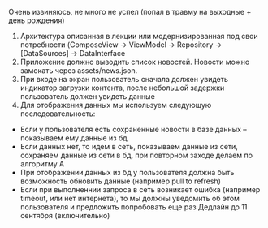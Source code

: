 Очень извиняюсь, не много не  успел (попал в травму на выходные + день рождения)

1. Архитектура описанная в лекции или модернизированная под свои потребности (ComposeView -> ViewModel -> Repository -> [DataSources] -> DataInterface
2. Приложение должно выводить список новостей. Новости можно замокать через assets/news.json.
3. При входе на экран пользователь сначала должен увидеть индикатор загрузки контента, после небольшой задержки пользователь должен увидеть данные
4. Для отображения данных мы используем следующую последовательность:
 - Если у пользователя есть сохраненные новости в базе данных – показываем ему данные из бд
 - Если данных нет, то идем в сеть, показываем данные из сети, сохраняем данные из сети в бд, при повторном заходе делаем по алгоритму А
 - При отображении данных из бд у пользователя должна быть возможность обновить данные (например pull to refresh)
 - Если при выполненнии запроса в сеть возникает ошибка (например timeout, или нет интернета), то мы должны уведомить об этом пользователя и предложить попробовать еще раз
 Дедлайн до 11 сентября (включительно)
